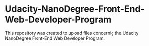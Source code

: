 # Udacity-NanoDegree-Front-End-Web-Developer-Program
This repository was created to upload files concernig the Udacity NanoDegree Front-End Web Developer Program.

